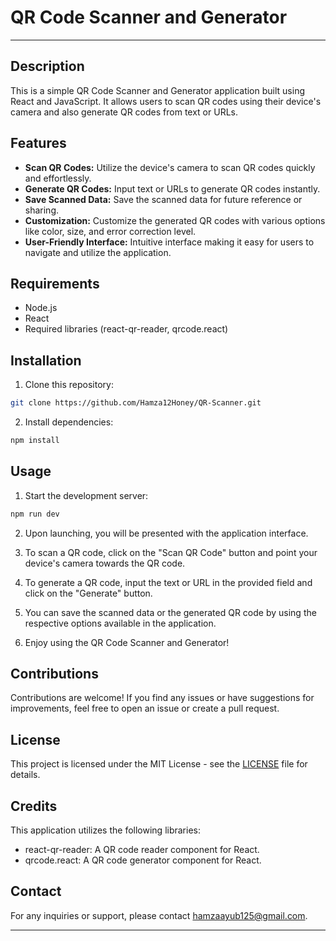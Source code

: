 # QR Code Scanner and Generator

---

## Description

This is a simple QR Code Scanner and Generator application built using React and JavaScript. It allows users to scan QR codes using their device's camera and also generate QR codes from text or URLs.

## Features

- **Scan QR Codes:** Utilize the device's camera to scan QR codes quickly and effortlessly.
- **Generate QR Codes:** Input text or URLs to generate QR codes instantly.
- **Save Scanned Data:** Save the scanned data for future reference or sharing.
- **Customization:** Customize the generated QR codes with various options like color, size, and error correction level.
- **User-Friendly Interface:** Intuitive interface making it easy for users to navigate and utilize the application.

## Requirements

- Node.js
- React
- Required libraries (react-qr-reader, qrcode.react)

## Installation

1. Clone this repository:

```bash
git clone https://github.com/Hamza12Honey/QR-Scanner.git
```
2. Install dependencies:

```bash
npm install
```

## Usage

1. Start the development server:
```bash
npm run dev
```

2. Upon launching, you will be presented with the application interface.

3. To scan a QR code, click on the "Scan QR Code" button and point your device's camera towards the QR code.

4. To generate a QR code, input the text or URL in the provided field and click on the "Generate" button.

5. You can save the scanned data or the generated QR code by using the respective options available in the application.

6. Enjoy using the QR Code Scanner and Generator!

## Contributions

Contributions are welcome! If you find any issues or have suggestions for improvements, feel free to open an issue or create a pull request.

## License

This project is licensed under the MIT License - see the [LICENSE](LICENSE) file for details.

## Credits

This application utilizes the following libraries:

- react-qr-reader: A QR code reader component for React.
- qrcode.react: A QR code generator component for React.

## Contact

For any inquiries or support, please contact [hamzaayub125@gmail.com](mailto:hamzaayub125@gmail.com).

--- 


